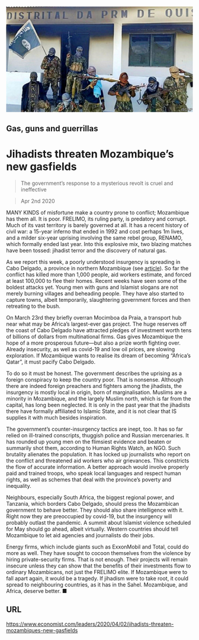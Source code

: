 ![](./images/20200404_LDP501.jpg)

## Gas, guns and guerrillas

# Jihadists threaten Mozambique’s new gasfields

> The government’s response to a mysterious revolt is cruel and ineffective

> Apr 2nd 2020

MANY KINDS of misfortune make a country prone to conflict; Mozambique has them all. It is poor. FRELIMO, its ruling party, is predatory and corrupt. Much of its vast territory is barely governed at all. It has a recent history of civil war: a 15-year inferno that ended in 1992 and cost perhaps 1m lives, and a milder six-year uprising involving the same rebel group, RENAMO, which formally ended last year. Into this explosive mix, two blazing matches have been tossed: jihadist terror and the discovery of natural gas.

As we report this week, a poorly understood insurgency is spreading in Cabo Delgado, a province in northern Mozambique (see [article](https://www.economist.com//middle-east-and-africa/2020/04/02/mozambiques-mysterious-conflict-is-intensifying)). So far the conflict has killed more than 1,000 people, aid workers estimate, and forced at least 100,000 to flee their homes. Recent weeks have seen some of the boldest attacks yet. Young men with guns and Islamist slogans are not merely burning villages and beheading people. They have also started to capture towns, albeit temporarily, slaughtering government forces and then retreating to the bush.

On March 23rd they briefly overran Mocimboa da Praia, a transport hub near what may be Africa’s largest-ever gas project. The huge reserves off the coast of Cabo Delgado have attracted pledges of investment worth tens of billions of dollars from multinational firms. Gas gives Mozambique the hope of a more prosperous future—but also a prize worth fighting over. Already insecurity, as well as covid-19 and low oil prices, are slowing exploration. If Mozambique wants to realise its dream of becoming “Africa’s Qatar”, it must pacify Cabo Delgado.

To do so it must be honest. The government describes the uprising as a foreign conspiracy to keep the country poor. That is nonsense. Although there are indeed foreign preachers and fighters among the jihadists, the insurgency is mostly local in origin, born of marginalisation. Muslims are a minority in Mozambique, and the largely Muslim north, which is far from the capital, has long been neglected. It is only in the past year that the jihadists there have formally affiliated to Islamic State, and it is not clear that IS supplies it with much besides inspiration.

The government’s counter-insurgency tactics are inept, too. It has so far relied on ill-trained conscripts, thuggish police and Russian mercenaries. It has rounded up young men on the flimsiest evidence and beaten or summarily shot them, according to Human Rights Watch, an NGO. Such brutality alienates the population. It has locked up journalists who report on the conflict and threatened aid workers who air grievances. This constricts the flow of accurate information. A better approach would involve properly paid and trained troops, who speak local languages and respect human rights, as well as schemes that deal with the province’s poverty and inequality.

Neighbours, especially South Africa, the biggest regional power, and Tanzania, which borders Cabo Delgado, should press the Mozambican government to behave better. They should also share intelligence with it. Right now they are preoccupied by covid-19, but the insurgency will probably outlast the pandemic. A summit about Islamist violence scheduled for May should go ahead, albeit virtually. Western countries should tell Mozambique to let aid agencies and journalists do their jobs.

Energy firms, which include giants such as ExxonMobil and Total, could do more as well. They have sought to cocoon themselves from the violence by hiring private-security firms. That is not enough. Their projects will remain insecure unless they can show that the benefits of their investments flow to ordinary Mozambicans, not just the FRELIMO elite. If Mozambique were to fall apart again, it would be a tragedy. If jihadism were to take root, it could spread to neighbouring countries, as it has in the Sahel. Mozambique, and Africa, deserve better. ■

## URL

https://www.economist.com/leaders/2020/04/02/jihadists-threaten-mozambiques-new-gasfields
